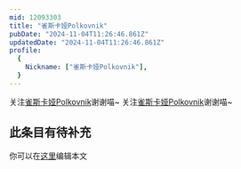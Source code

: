 ```yaml
---
mid: 12093303
title: "雀斯卡娅Polkovnik"
pubDate: "2024-11-04T11:26:46.861Z"
updatedDate: "2024-11-04T11:26:46.861Z"
profile:
  {
    Nickname: ["雀斯卡娅Polkovnik"],
  }
---
```


关注[雀斯卡娅Polkovnik](https://space.bilibili.com/12093303)谢谢喵~ 关注[雀斯卡娅Polkovnik](https://space.bilibili.com/12093303)谢谢喵~

## 此条目有待补充
你可以在[这里](https://github.com/Yuhanawa/VTuber.ICU-Content/edit/master/v/雀斯卡娅Polkovnik/index.md)编辑本文
